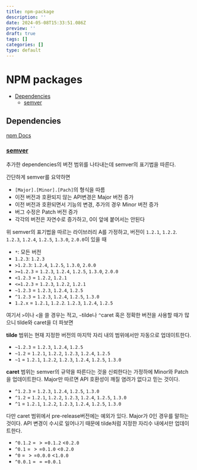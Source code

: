 ```yaml
---
title: npm-package
description: ''
date: 2024-05-08T15:33:51.086Z
preview: ''
draft: true
tags: []
categories: []
type: default
---
```


# NPM packages

<!-- START doctoc generated TOC please keep comment here to allow auto update -->
<!-- DON'T EDIT THIS SECTION, INSTEAD RE-RUN doctoc TO UPDATE -->

- [Dependencies](#dependencies)
  - [semver](#semver)

<!-- END doctoc generated TOC please keep comment here to allow auto update -->

## Dependencies

[npm Docs](https://docs.npmjs.com/cli/v10/configuring-npm/package-json#dependencies)

### [semver](https://github.com/npm/node-semver#versions)

추가한 dependencies의 버전 범위를 나타내는데 semver의 표기법을 따른다.

간단하게 semver를 요약하면

- `[Major].[Minor].[Pach]`의 형식을 따름
- 이전 버전과 호환되지 않는 API변경은 Major 버전 증가
- 이전 버전과 호환되면서 기능의 변경, 추가의 경우 Minor 버전 증가
- 버그 수정은 Patch 버전 증가
- 각각의 버전은 자연수로 증가하고, 0이 앞에 붙어서는 안된다

위 semver의 표기법을 따르는 라이브러리 A를 가정하고, 버전이
`1.2.1`, `1.2.2`. `1.2.3`, `1.2.4`, `1.2.5`, `1.3.0`, `2.0.0`이 있을 때

- `*`: 모든 버전
- `1.2.3`: `1.2.3`
- `>1.2.3`: `1.2.4`, `1.2.5`, `1.3.0`, `2.0.0`
- `>=1.2.3` = `1.2.3`, `1.2.4`, `1.2.5`, `1.3.0`, `2.0.0`
- `<1.2.3` = `1.2.2`, `1.2.1`
- `<=1.2.3` = `1.2.3`, `1.2.2`, `1.2.1`
- `~1.2.3` = `1.2.3`, `1.2.4`, `1.2.5`
- `^1.2.3` = `1.2.3`, `1.2.4`, `1.2.5`, `1.3.0`
- `1.2.x` = `1.2.1`, `1.2.2`. `1.2.3`, `1.2.4`, `1.2.5`

여기서 `>`이나 `<`을 쓸 경우는 적고, `~`tilde나 `^`caret 혹은 정확한 버전을 사용할 때가 많으니 tilde와 caret을 더 파보면

**tilde** 범위는 현재 지정한 버전의 마지막 자리 내의 범위에서만 자동으로 업데이트한다.

- `~1.2.3` = `1.2.3`, `1.2.4`, `1.2.5`
- `~1.2` = `1.2.1`, `1.2.2`, `1.2.3`, `1.2.4`, `1.2.5`
- `~1` = `1.2.1`, `1.2.2`, `1.2.3`, `1.2.4`, `1.2.5`, `1.3.0`

**caret** 범위는 semver의 규약을 따른다는 것을 신뢰한다는 가정하에 Minor와 Patch을 업데이트한다. Major만 따르면 API 호환성이 깨질 염려가 없다고 믿는 것이다.

- `^1.2.3` = `1.2.3`, `1.2.4`, `1.2.5`, `1.3.0`
- `^1.2` = `1.2.1`, `1.2.2`, `1.2.3`, `1.2.4`, `1.2.5`, `1.3.0`
- `^1` = `1.2.1`, `1.2.2`, `1.2.3`, `1.2.4`, `1.2.5`, `1.3.0`

다만 caret 범위에서 pre-release버전에는 예외가 있다. Major가 0인 경우를 말하는 것이다. API 변경이 수시로 일어나기 때문에 tilde처럼 지정한 자리수 내에서만 업데이트한다.

- `^0.1.2` = $>=$`0.1.2` $<$`0.2.0`
- `^0.1` = $>=$`0.1.0` $<$`0.2.0`
- `^0` = $>=$`0.0.0` $<$`1.0.0`
- `^0.0.1` = $==$`0.0.1`
